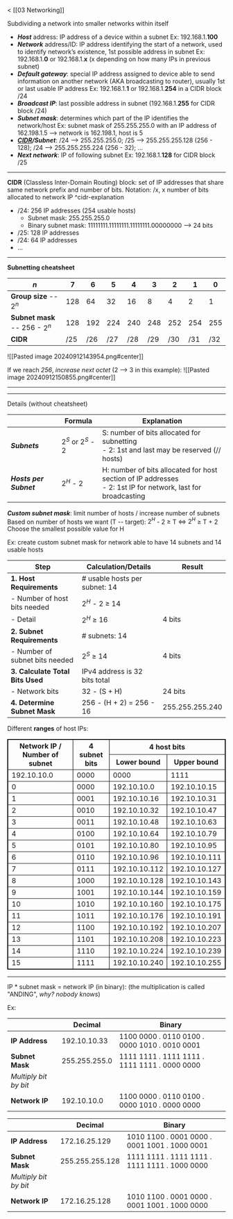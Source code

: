< [[03 Networking]]

Subdividing a network into smaller networks within itself

- ***Host*** address: IP address of a device within a subnet
	Ex: 192.168.1.**100**
- ***Network*** address/ID: IP address identifying the start of a network, used to identify network’s existence, 1st possible address in subnet
	Ex: 192.168.1.**0** or 192.168.1.**x** (x depending on how many IPs in previous subnet)
- ***Default gateway***: special IP address assigned to device able to send information on another network (AKA broadcasting to router), usually 1st or last usable IP address
	Ex: 192.168.1.**1** or 192.168.1.**254** in a CIDR block /24
- ***Broadcast IP***: last possible address in subnet (192.168.1.**255** for CIDR block /24)
- ***Subnet mask***: determines which part of the IP identifies the network/host
	Ex: subnet mask of 255.255.255.0 with an IP address of 162.198.1.5 --> network is 162.198.1, host is 5
- ***[CIDR](#^cidr-explanation)/Subnet***: /24 --> 255.255.255.0; /25 --> 255.255.255.128 (256 - 128); /24 --> 255.255.255.224 (256 - 32); ...
- ***Next network***: IP of following subnet
	Ex: 192.168.1.**128** for CIDR block /25
---

**CIDR** (Classless Inter-Domain Routing) block: set of IP addresses that share same network prefix and number of bits. Notation: /x, x number of bits allocated to network IP
^cidr-explanation
- /24: 256 IP addresses (254 usable hosts)
	- Subnet mask: 255.255.255.0
	- Binary subnet mask: 11111111.11111111.11111111.00000000 --> 24 bits
- /25: 128 IP addresses
- /24: 64 IP addresses
- ...

___

**Subnetting cheatsheet**

| $n$                            | 7   | 6   | 5   | 4   | 3   | 2   | 1   | 0   |
| ------------------------------ | --- | --- | --- | --- | --- | --- | --- | --- |
| **Group size** -- $2^n$        | 128 | 64  | 32  | 16  | 8   | 4   | 2   | 1   |
| **Subnet mask** -- 256 - $2^n$ | 128 | 192 | 224 | 240 | 248 | 252 | 254 | 255 |
| **CIDR**                       | /25 | /26 | /27 | /28 | /29 | /30 | /31 | /32 |
![[Pasted image 20240912143954.png#center]]

If we reach *256*, *increase next octet* (2 --> 3 in this example):
![[Pasted image 20240912150855.png#center]]
___
___

Details (without cheatsheet)

|                        | Formula            | Explanation                                                                                                     |
| ---------------------- | ------------------ | --------------------------------------------------------------------------------------------------------------- |
| ***Subnets***          | $2^S$ or $2^S$ - 2 | S: number of bits allocated for subnetting<br>\- 2: 1st and last may be reserved (// hosts)                     |
| ***Hosts per Subnet*** | $2^H$ - 2          | H: number of bits allocated for host section of IP addresses<br>\- 2: 1st IP for network, last for broadcasting |

***Custom subnet mask***: limit number of hosts / increase number of subnets
Based on number of hosts we want (T -- target):
$2^H$ - 2  $\geq$ T
$\iff$
$2^H$ $\geq$  T + 2
Choose the smallest possible value for H

Ex: create custom subnet mask for network able to have 14 subnets and 14 usable hosts

| **Step**                         | **Calculation/Details**        | **Result**      |
| -------------------------------- | ------------------------------ | --------------- |
| **1. Host Requirements**         | \# usable hosts per subnet: 14 |                 |
| - Number of host bits needed     | $2^H$ - 2  $\geq$ 14           |                 |
| - Detail                         | $2^H$ $\geq$ 16                | 4 bits          |
| **2. Subnet Requirements**       | \# subnets: 14                 |                 |
| - Number of subnet bits needed   | $2^S$ $\geq$ 14                | 4 bits          |
| **3. Calculate Total Bits Used** | IPv4 address is 32 bits total  |                 |
| - Network bits                   | 32 - (S + H)                   | 24 bits         |
| **4. Determine Subnet Mask**     | 256 - (H + 2) = 256 - 16       | 255.255.255.240 |

Different **ranges** of host IPs:

<table border="1"; style="width: 100%; border: 1px solid black;">
  <tr>
    <th rowspan="2"; style="vertical-align: middle">Network IP /
    Number of subnet</th>
    <th rowspan="2"; style="vertical-align: middle">4 subnet bits</th>
    <th colspan="2"; style="text-align: center;">4 host bits</th>
  </tr>
  <tr>
	  <th>Lower bound</th>
	  <th>Upper bound</th>
</tr>
  <tr>
    <td>192.10.10.0</td>
    <td>0000</td>
    <td>0000</td>
    <td>1111</td>
  </tr>
  <tr>
    <td>0</td>
    <td>0000</td>
    <td>192.10.10.0</td>
    <td>192.10.10.15</td>
  </tr>
  <tr>
    <td>1</td>
    <td>0001</td>
    <td>192.10.10.16</td>
    <td>192.10.10.31</td>
  </tr>
  <tr>
    <td>2</td>
    <td>0010</td>
    <td>192.10.10.32</td>
    <td>192.10.10.47</td>
  </tr>
  <tr>
    <td>3</td>
    <td>0011</td>
    <td>192.10.10.48</td>
    <td>192.10.10.63</td>
  </tr>
  <tr>
    <td>4</td>
    <td>0100</td>
    <td>192.10.10.64</td>
    <td>192.10.10.79</td>
  </tr>
  <tr>
    <td>5</td>
    <td>0101</td>
    <td>192.10.10.80</td>
    <td>192.10.10.95</td>
  </tr>
  <tr>
    <td>6</td>
    <td>0110</td>
    <td>192.10.10.96</td>
    <td>192.10.10.111</td>
  </tr>
  <tr>
    <td>7</td>
    <td>0111</td>
    <td>192.10.10.112</td>
    <td>192.10.10.127</td>
  </tr>
  <tr>
    <td>8</td>
    <td>1000</td>
    <td>192.10.10.128</td>
    <td>192.10.10.143</td>
  </tr>
  <tr>
    <td>9</td>
    <td>1001</td>
    <td>192.10.10.144</td>
    <td>192.10.10.159</td>
  </tr>
  <tr>
    <td>10</td>
    <td>1010</td>
    <td>192.10.10.160</td>
    <td>192.10.10.175</td>
  </tr>
  <tr>
    <td>11</td>
    <td>1011</td>
    <td>192.10.10.176</td>
    <td>192.10.10.191</td>
  </tr>
  <tr>
    <td>12</td>
    <td>1100</td>
    <td>192.10.10.192</td>
    <td>192.10.10.207</td>
  </tr>
  <tr>
    <td>13</td>
    <td>1101</td>
    <td>192.10.10.208</td>
    <td>192.10.10.223</td>
  </tr>
  <tr>
    <td>14</td>
    <td>1110</td>
    <td>192.10.10.224</td>
    <td>192.10.10.239</td>
  </tr>
  <tr>
    <td>15</td>
    <td>1111</td>
    <td>192.10.10.240</td>
    <td>192.10.10.255</td>
  </tr>
</table>

___

IP \* subnet mask = network IP (in binary):
(the multiplication is called "ANDING", *why? nobody knows*)

Ex:

|                       | Decimal       | Binary                                        |
| --------------------- | ------------- | --------------------------------------------- |
| **IP Address**        | 192.10.10.33  | 1100 0000 . 0110 0100 . 0000 1010 . 0010 0001 |
| **Subnet Mask**       | 255.255.255.0 | 1111 1111 . 1111 1111 . 1111 1111 . 0000 0000 |
| *Multiply bit by bit* |               |                                               |
| **Network IP**        | 192.10.10.0   | 1100 0000 . 0110 0100 . 0000 1010 . 0000 0000 |

|                       | Decimal         | Binary                                        |
| --------------------- | --------------- | --------------------------------------------- |
| **IP Address**        | 172.16.25.129   | 1010 1100 . 0001 0000 . 0001 1001 . 1000 0001 |
| **Subnet Mask**       | 255.255.255.128 | 1111 1111 . 1111 1111 . 1111 1111 . 1000 0000 |
| *Multiply bit by bit* |                 |                                               |
| **Network IP**        | 172.16.25.128   | 1010 1100 . 0001 0000 . 0001 1001 . 1000 0000 |
